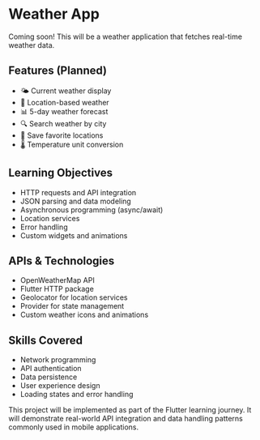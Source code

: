 # Weather App

Coming soon! This will be a weather application that fetches real-time weather data.

## Features (Planned)
- 🌤️ Current weather display
- 📍 Location-based weather
- 📊 5-day weather forecast
- 🔍 Search weather by city
- 💾 Save favorite locations
- 🌡️ Temperature unit conversion

## Learning Objectives
- HTTP requests and API integration
- JSON parsing and data modeling
- Asynchronous programming (async/await)
- Location services
- Error handling
- Custom widgets and animations

## APIs & Technologies
- OpenWeatherMap API
- Flutter HTTP package
- Geolocator for location services
- Provider for state management
- Custom weather icons and animations

## Skills Covered
- Network programming
- API authentication
- Data persistence
- User experience design
- Loading states and error handling

This project will be implemented as part of the Flutter learning journey. It will demonstrate real-world API integration and data handling patterns commonly used in mobile applications.